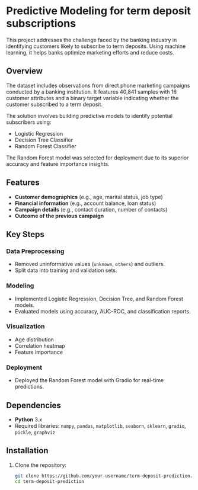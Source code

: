 # Predictive Modeling for term deposit subscriptions

This project addresses the challenge faced by the banking industry in identifying customers likely to subscribe to term deposits. Using machine learning, it helps banks optimize marketing efforts and reduce costs.

## Overview

The dataset includes observations from direct phone marketing campaigns conducted by a banking institution. It features 40,841 samples with 16 customer attributes and a binary target variable indicating whether the customer subscribed to a term deposit.

The solution involves building predictive models to identify potential subscribers using:

- Logistic Regression
- Decision Tree Classifier
- Random Forest Classifier

The Random Forest model was selected for deployment due to its superior accuracy and feature importance insights.

## Features

- **Customer demographics** (e.g., age, marital status, job type)
- **Financial information** (e.g., account balance, loan status)
- **Campaign details** (e.g., contact duration, number of contacts)
- **Outcome of the previous campaign**

## Key Steps

### Data Preprocessing

- Removed uninformative values (`unknown`, `others`) and outliers.
- Split data into training and validation sets.

### Modeling

- Implemented Logistic Regression, Decision Tree, and Random Forest models.
- Evaluated models using accuracy, AUC-ROC, and classification reports.

### Visualization

- Age distribution
- Correlation heatmap
- Feature importance

### Deployment

- Deployed the Random Forest model with Gradio for real-time predictions.

## Dependencies

- **Python** 3.x
- Required libraries: `numpy`, `pandas`, `matplotlib`, `seaborn`, `sklearn`, `gradio`, `pickle`, `graphviz`

## Installation

1. Clone the repository:
   ```bash
   git clone https://github.com/your-username/term-deposit-prediction.git
   cd term-deposit-prediction


